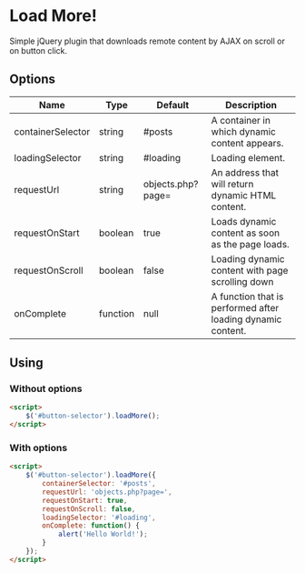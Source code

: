 # Load More!
Simple jQuery plugin that downloads remote content by AJAX on scroll or on button click.

## Options
Name | Type | Default | Description
------------ | ------------- | ------------- | -------------
containerSelector | string | #posts | A container in which dynamic content appears.
loadingSelector | string | #loading | Loading element.
requestUrl | string | objects.php?page= | An address that will return dynamic HTML content.
requestOnStart | boolean | true | Loads dynamic content as soon as the page loads.
requestOnScroll | boolean | false | Loading dynamic content with page scrolling down
onComplete | function | null | A function that is performed after loading dynamic content.

## Using
### Without options
```html
<script>
    $('#button-selector').loadMore();
</script>
```

### With options
```html
<script>
    $('#button-selector').loadMore({
        containerSelector: '#posts',
        requestUrl: 'objects.php?page=',
        requestOnStart: true,
        requestOnScroll: false,
        loadingSelector: '#loading',
        onComplete: function() {
            alert('Hello World!');
        }
    });
</script>
```
